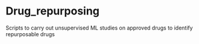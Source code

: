 # Drug_repurposing
Scripts to carry out unsupervised ML studies on approved drugs to identify repurposable drugs


